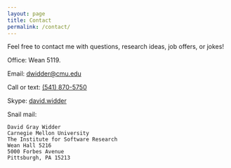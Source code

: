 ```yaml
---
layout: page
title: Contact
permalink: /contact/
---
```


Feel free to contact me with questions, research ideas, job offers, or jokes!

 Office: Wean 5119.

Email: [dwidder@cmu.edu](mailto:dwidder@cmu.edu)

Call or text: [(541) 870-5750](tel:541-870-5750)

Skype: <a href="skype:david.widder?add">david.widder</a>

Snail mail:

    David Gray Widder
    Carnegie Mellon University
    The Institute for Software Research
    Wean Hall 5216
    5000 Forbes Avenue
    Pittsburgh, PA 15213  
